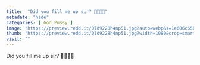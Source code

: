 ```yaml
---
title:  "Did you fill me up sir? 🍆💦👅😈"
metadate: "hide"
categories: [ God Pussy ]
image: "https://preview.redd.it/0ld9228h4np51.jpg?auto=webp&s=1e606c65bf7fb96259a264341dc5abd1ce760426"
thumb: "https://preview.redd.it/0ld9228h4np51.jpg?width=1080&crop=smart&auto=webp&s=1b25e75194af09a83184ec1292afada21fbb7517"
visit: ""
---
```

Did you fill me up sir? 🍆💦👅😈
